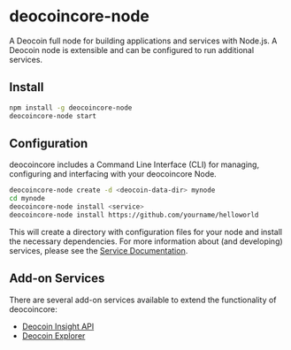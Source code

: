 # deocoincore-node

A Deocoin full node for building applications and services with Node.js. A Deocoin node is extensible and can be configured to run additional services.

## Install

```bash
npm install -g deocoincore-node
deocoincore-node start
```

## Configuration

deocoincore includes a Command Line Interface (CLI) for managing, configuring and interfacing with your deocoincore Node.

```bash
deocoincore-node create -d <deocoin-data-dir> mynode
cd mynode
deocoincore-node install <service>
deocoincore-node install https://github.com/yourname/helloworld
```

This will create a directory with configuration files for your node and install the necessary dependencies. For more information about (and developing) services, please see the [Service Documentation](docs/services.md).

## Add-on Services

There are several add-on services available to extend the functionality of deocoincore:

- [Deocoin Insight API](https://github.com/deocoincore/insight-api)
- [Deocoin Explorer](https://github.com/deocoincore/deocoin-explorer)
